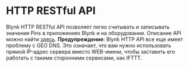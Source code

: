 # HTTP RESTful API

Blynk HTTP RESTful API позволяет легко считывать и записывать значения Pins в приложениях Blynk и на оборудовании.
Описание API можно найти [здесь](http://docs.blynkapi.apiary.io).
**Предупреждение**: Blynk HTTP API все еще имеет проблему с GEO DNS. Это означает, что вам нужно использовать прямой IP-адрес сервера вместо WEB-имени, чтобы заставить его работать с такими сторонними сервисами, как IFTTT.
